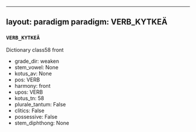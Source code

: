 
---
layout: paradigm
paradigm: VERB_KYTKEÄ
---
### ` VERB_KYTKEÄ `

Dictionary class58 front
* grade_dir: weaken
* stem_vowel: None
* kotus_av: None
* pos: VERB
* harmony: front
* upos: VERB
* kotus_tn: 58
* plurale_tantum: False
* clitics: False
* possessive: False
* stem_diphthong: None
